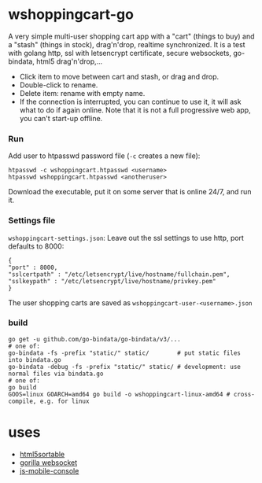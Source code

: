 # wshoppingcart-go

A very simple multi-user shopping cart app with a "cart" (things to buy) and a "stash" (things in stock), drag'n'drop, realtime synchronized.
It is a test with golang http, ssl with letsencrypt certificate, secure websockets, go-bindata, html5 drag'n'drop,... 

* Click item to move between cart and stash, or drag and drop.
* Double-click to rename.
* Delete item: rename with empty name.
* If the connection is interrupted, you can continue to use it, it will ask what to do if again online. Note that it is not a full progressive web app, you can't start-up offline.

### Run

Add user to htpasswd password file (`-c` creates a new file):

```
htpasswd -c wshoppingcart.htpasswd <username>
htpasswd wshoppingcart.htpasswd <anotheruser>
```

Download the executable, put it on some server that is online 24/7, and run it.

### Settings file 
`wshoppingcart-settings.json`: Leave out the ssl settings to use http, port defaults to 8000:
```
{
"port" : 8000,
"sslcertpath" : "/etc/letsencrypt/live/hostname/fullchain.pem",
"sslkeypath" : "/etc/letsencrypt/live/hostname/privkey.pem"
}
```

The user shopping carts are saved as `wshoppingcart-user-<username>.json`

### build
```
go get -u github.com/go-bindata/go-bindata/v3/... 
# one of:
go-bindata -fs -prefix "static/" static/        # put static files into bindata.go
go-bindata -debug -fs -prefix "static/" static/ # development: use normal files via bindata.go
# one of:
go build
GOOS=linux GOARCH=amd64 go build -o wshoppingcart-linux-amd64 # cross-compile, e.g. for linux
```


# uses

* [html5sortable](http://lukasoppermann.github.io/html5sortable/index.html)
* [gorilla websocket](github.com/gorilla/websocket)
* [js-mobile-console](http://b1narystudio.github.io/js-mobile-console/)

